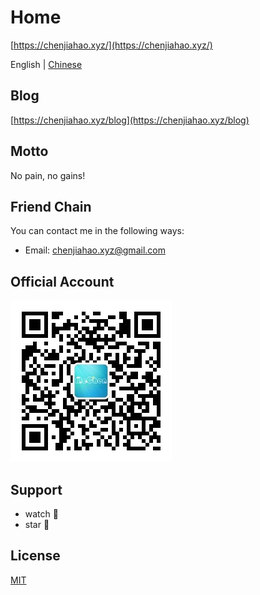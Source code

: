 # Home

[https://chenjiahao.xyz/](https://chenjiahao.xyz/)

English | [Chinese](README_CN.md)

## Blog

[https://chenjiahao.xyz/blog](https://chenjiahao.xyz/blog)

## Motto

No pain, no gains!

## Friend Chain

You can contact me in the following ways:

- Email: chenjiahao.xyz@gmail.com

## Official Account

![Official Account](official-account.jpg)

## Support

- watch :eyes:
- star :star2:

## License

[MIT](LICENSE)
